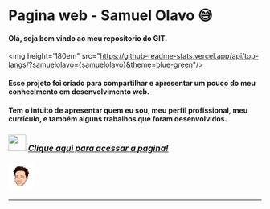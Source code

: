 ﻿# Pagina web - Samuel Olavo :sweat_smile:



#### Olá, seja bem vindo ao meu repositorio do GIT.  

<img height='180em" src="https://github-readme-stats.vercel.app/api/top-langs/?samuelolavo={samuelolavo}&theme=blue-green"/>
####  



#### Esse projeto foi criado para compartilhar e apresentar um pouco do meu conhecimento em desenvolvimento web.

#### Tem o intuito de apresentar quem eu sou, meu perfil profissional, meu currículo, e também alguns trabalhos que foram desenvolvidos.





### <img src="https://media.giphy.com/media/d8cFOb7rJCBu0bCaQR/giphy.gif" width="35" height="33"/> <a href="https://samuelolavo.github.io/samuelolavo" target="_self">*Clique aqui para acessar a pagina!* </a>

###     <img src="Imagens\CabecaSam1.png" width="50" height="50" />


------

